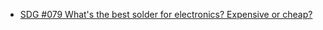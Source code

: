 - [SDG #079 What's the best solder for electronics? Expensive or cheap?](https://youtu.be/zZ9wxs6xuYU)

